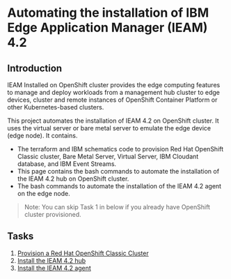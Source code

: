 # Automating the installation of IBM Edge Application Manager (IEAM) 4.2

## Introduction

IEAM Installed on OpenShift cluster provides the edge computing features to manage and deploy workloads
from a management hub cluster to edge devices, cluster and remote instances of OpenShift Container Platform
or other Kubernetes-based clusters.

This project automates the installation of IEAM 4.2 on OpenShift cluster. It uses the virtual server or bare metal server to emulate the edge
device (edge node). It contains.

- The terraform and IBM schematics code to provision Red Hat OpenShift Classic cluster, Bare Metal Server, Virtual Server, IBM Cloudant database,
  and IBM Event Streams.
- This page contains the bash commands to automate the installation of the IEAM 4.2 hub on OpenShift cluster.
- The bash commands to automate the installation of the IEAM 4.2 agent on the edge node.

> Note: You can skip Task 1 in below if you already have OpenShift cluster provisioned.

## Tasks

1. [Provision a Red Hat OpenShift Classic Cluster](docs/openshift-automation.md)
2. [Install the IEAM 4.2 hub](docs/ieam42-automation.md)
3. [Install the IEAM 4.2 agent](docs/ieam42-agent-deploy.md)